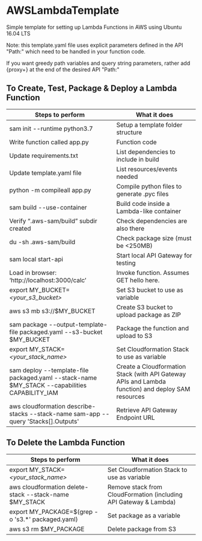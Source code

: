 # AWSLambdaTemplate
Simple template for setting up Lambda Functions in AWS using Ubuntu 16.04 LTS

Note: this template.yaml file uses explicit parameters defined in the API "Path:" which need to be handled in your function code.

If you want greedy path variables and query string parameters, rather add {proxy+} at the end of the desired API "Path:"

## To Create, Test, Package & Deploy a Lambda Function

| Steps to perform                                                                                      | What it does                                                                                       |
|-------------------------------------------------------------------------------------------------------|----------------------------------------------------------------------------------------------------|
| sam init --runtime python3.7                                                                     | Setup a template folder structure                                                                  |
| Write function called app.py                                                                     | Function code                                                                                      |
| Update requirements.txt                                                                          | List dependencies to include in build                                                              |
| Update template.yaml file                                                                        | List resources/events needed                                                                       |
| python -m compileall app.py                                                                      | Compile python files to generate .pyc files                                                        |
| sam build --use-container                                                                        | Build code inside a Lambda-like container                                                          |
| Verify “.aws-sam/build” subdir created                                                           | Check dependencies are also there                                                                  |
| du -sh .aws-sam/build                                                                            | Check package size (must be <250MB)                                                                |
| sam local start-api                                                                              | Start local API Gateway for testing                                                                |
| Load in browser: ‘http://localhost:3000/calc’                                                    | Invoke function. Assumes GET hello here.                                                           |
| export MY_BUCKET=*<your_s3_bucket>*                                                              | Set S3 bucket to use as variable                                                                   |
| aws s3 mb s3://$MY_BUCKET                                                                        | Create S3 bucket to upload package as ZIP                                                          |
| sam package \--output-template-file packaged.yaml \--s3-bucket $MY_BUCKET                        | Package the function and upload to S3                                                              |
| export MY_STACK=*<your_stack_name>*                                                              | Set Cloudformation Stack to use as variable                                                        |
| sam deploy \--template-file packaged.yaml \--stack-name $MY_STACK \--capabilities CAPABILITY_IAM | Create a Cloudformation Stack (with API Gateway APIs and Lambda function) and deploy SAM resources |
| aws cloudformation describe-stacks \--stack-name sam-app \--query 'Stacks[].Outputs'             | Retrieve API Gateway Endpoint URL                                                                  |

## To Delete the Lambda Function
| Steps to perform                                             | What it does                                                      |
|--------------------------------------------------------------|-------------------------------------------------------------------|
| export MY_STACK=*<your_stack_name>*                     | Set Cloudformation Stack to use as variable                       |
| aws cloudformation delete-stack \--stack-name $MY_STACK | Remove stack from CloudFormation (including API Gateway & Lambda) |
| export MY_PACKAGE=$(grep -o 's3.*' packaged.yaml)       | Set package as a variable                                         |
| aws s3 rm $MY_PACKAGE                                   | Delete package from S3                                            |
